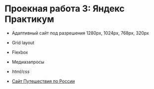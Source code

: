 # Проекная работа 3: Яндекс Практикум

* Адаптивный сайт под разрешения 1280px, 1024px, 768px, 320px
* Grid layout 
* Flexbox
* Медиазапросы
* *html/css*

* [Сайт Путешествия по России](https://eddon11.github.io/russian-travel/index.html)


